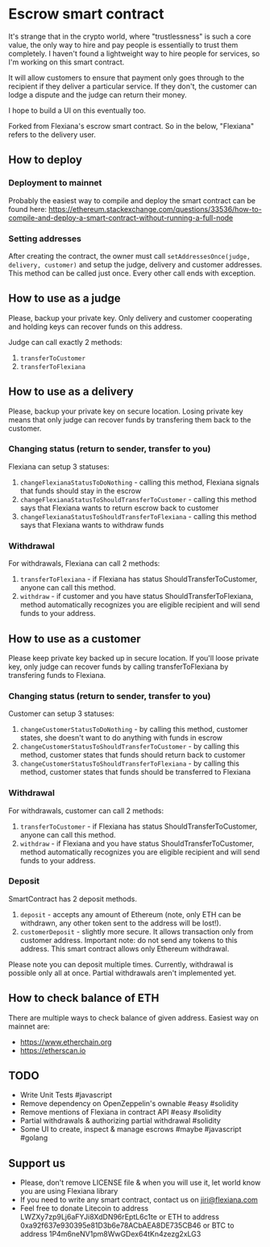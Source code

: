 # Escrow smart contract

It's strange that in the crypto world, where "trustlessness" is such a core value, the only way to hire and pay people is essentially to trust them completely. I haven't found a lightweight way to hire people for services, so I'm working on this smart contract.

It will allow customers to ensure that payment only goes through to the recipient if they deliver a particular service. If they don't, the customer can lodge a dispute and the judge can return their money.

I hope to build a UI on this eventually too.

Forked from Flexiana's escrow smart contract. So in the below, "Flexiana" refers to the delivery user.

## How to deploy

### Deployment to mainnet

Probably the easiest way to compile and deploy the smart contract can be found here: https://ethereum.stackexchange.com/questions/33536/how-to-compile-and-deploy-a-smart-contract-without-running-a-full-node

### Setting addresses

After creating the contract, the owner must call `setAddressesOnce(judge, delivery, customer)` and setup the judge, delivery and customer addresses.
This method can be called just once. Every other call ends with exception.

## How to use as a judge

Please, backup your private key. Only delivery and customer cooperating and holding keys can recover funds on this address.

Judge can call exactly 2 methods:

1. `transferToCustomer`
2. `transferToFlexiana`

## How to use as a delivery

Please, backup your private key on secure location. Losing private key means that only judge can recover funds by transfering them back to the customer.

### Changing status (return to sender, transfer to you)

Flexiana can setup 3 statuses:

1. `changeFlexianaStatusToDoNothing` - calling this method, Flexiana signals that funds should stay in the escrow
2. `changeFlexianaStatusToShouldTransferToCustomer` - calling this method says that Flexiana wants to return escrow back to customer
3. `changeFlexianaStatusToShouldTransferToFlexiana` - calling this method says that Flexiana wants to withdraw funds

### Withdrawal

For withdrawals, Flexiana can call 2 methods:

1. `transferToFlexiana` - if Flexiana has status ShouldTransferToCustomer, anyone can call this method.
2. `withdraw` - if customer and you have status ShouldTransferToFlexiana, method automatically recognizes you are eligible recipient and will send funds to your address.

## How to use as a customer

Please keep private key backed up in secure location. If you'll loose private key, only judge can recover funds by calling transferToFlexiana by transfering funds to Flexiana.

### Changing status (return to sender, transfer to you)

Customer can setup 3 statuses:

1. `changeCustomerStatusToDoNothing` -  by calling this method, customer states, she doesn't want to do anything with funds in escrow
2. `changeCustomerStatusToShouldTransferToCustomer` - by calling this method, customer states that funds should return back to customer
3. `changeCustomerStatusToShouldTransferToFlexiana` - by calling this method, customer states that funds should be transferred to Flexiana

### Withdrawal

For withdrawals, customer can call 2 methods:

1. `transferToCustomer` - if Flexiana has status ShouldTransferToCustomer, anyone can call this method.
2. `withdraw` - if Flexiana and you have status ShouldTransferToCustomer, method automatically recognizes you are eligible recipient and will send funds to your address.

### Deposit

SmartContract has 2 deposit methods.

1. `deposit` - accepts any amount of Ethereum (note, only ETH can be withdrawn, any other token sent to the address will be lost!).
2. `customerDeposit` - slightly more secure. It allows transaction only from customer address. Important note: do not send any tokens to this address. This smart contract allows only Ethereum withdrawal.

Please note you can deposit multiple times.
Currently, withdrawal is possible only all at once. Partial withdrawals aren't implemented yet.

## How to check balance of ETH

There are multiple ways to check balance of given address.
Easiest way on mainnet are:

- https://www.etherchain.org
- https://etherscan.io 

  
## TODO

- Write Unit Tests #javascript
- Remove dependency on OpenZeppelin's ownable #easy #solidity
- Remove mentions of Flexiana in contract API #easy #solidity
- Partial withdrawals & authorizing partial withdrawal #solidity
- Some UI to create, inspect & manage escrows #maybe #javascript #golang 

## Support us

- Please, don't remove LICENSE file & when you will use it, let world know you are using Flexiana library
- If you need to write any smart contract, contact us on jiri@flexiana.com
- Feel free to donate Litecoin to address LWZXy7zp9Lj6aFYJi8XdDN96rEptL6c1te or ETH to address 0xa92f637e930395e81D3b6e78ACbAEA8DE735CB46 or BTC to address 1P4m6neNV1pm8WwGDex64tKn4zezg2xLG3
